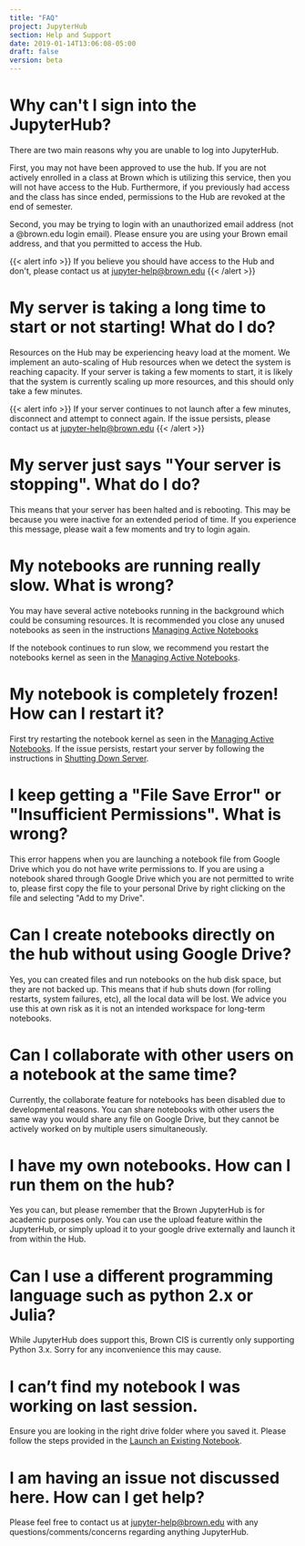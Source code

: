 ```yaml
---
title: "FAQ"
project: JupyterHub
section: Help and Support
date: 2019-01-14T13:06:08-05:00
draft: false
version: beta
---
```


# Why can't I sign into the JupyterHub?

There are two main reasons why you are unable to log into JupyterHub.

First, you may not have been approved to use the hub. If you are not actively enrolled in a class at Brown which is utilizing this service, then you will not have access to the Hub. Furthermore, if you previously had access and the class has since ended, permissions to the Hub are revoked at the end of semester.

Second, you may be trying to login with an unauthorized email address \(not a @brown.edu login email\). Please ensure you are using your Brown email address, and that you permitted to access the Hub.

{{< alert info >}}
If you believe you should have access to the Hub and don't, please contact us at jupyter-help@brown.edu
{{< /alert >}}

# My server is taking a long time to start or not starting! What do I do?

Resources on the Hub may be experiencing heavy load at the moment. We implement an auto-scaling of Hub resources when we detect the system is reaching capacity. If your server is taking a few moments to start, it is likely that the system is currently scaling up more resources, and this should only take a few minutes.

{{< alert info >}}
If your server continues to not launch after a few minutes, disconnect and attempt to connect again. If the issue persists, please contact us at jupyter-help@brown.edu
{{< /alert >}}

# My server just says "Your server is stopping". What do I do?

This means that your server has been halted and is rebooting. This may be because you were inactive for an extended period of time. If you experience this message, please wait a few moments and try to login again.

# My notebooks are running really slow. What is wrong?

You may have several active notebooks running in the background which could be consuming resources. It is recommended you close any unused notebooks as seen in the instructions [Managing Active Notebooks](../using-your-hub/managing-active-notebooks.md#shutting-down-notebooks)

If the notebook continues to run slow, we recommend you restart the notebooks kernel as seen in the [Managing Active Notebooks](../using-your-hub/managing-active-notebooks.md#restarting-notebook-kernel).

# My notebook is completely frozen! How can I restart it?

First try restarting the notebook kernel as seen in the [Managing Active Notebooks](../using-your-hub/managing-active-notebooks.md#restarting-notebook-kernel). If the issue persists, restart your server by following the instructions in [Shutting Down Server](../using-your-hub/shutting-down-server.md#shutting-down-your-server).

# I keep getting a "File Save Error" or "Insufficient Permissions". What is wrong?

This error happens when you are launching a notebook file from Google Drive which you do not have write permissions to. If you are using a notebook shared through Google Drive which you are not permitted to write to, please first copy the file to your personal Drive by right clicking on the file and selecting "Add to my Drive".

# Can I create notebooks directly on the hub without using Google Drive?

Yes, you can created files and run notebooks on the hub disk space, but they are not backed up. This means that if hub shuts down \(for rolling restarts, system failures, etc\), all the local data will be lost. We advice you use this at own risk as it is not an intended workspace for long-term notebooks.

# Can I collaborate with other users on a notebook at the same time?

Currently, the collaborate feature for notebooks has been disabled due to developmental reasons. You can share notebooks with other users the same way you would share any file on Google Drive, but they cannot be actively worked on by multiple users simultaneously.

# I have my own notebooks. How can I run them on the hub?

Yes you can, but please remember that the Brown JupyterHub is for academic purposes only. You can use the upload feature within the JupyterHub, or simply upload it to your google drive externally and launch it from within the Hub.

# Can I use a different programming language such as python 2.x or Julia?

While JupyterHub does support this, Brown CIS is currently only supporting Python 3.x. Sorry for any inconvenience this may cause.

# I can’t find my notebook I was working on last session.

Ensure you are looking in the right drive folder where you saved it. Please follow the steps provided in the [Launch an Existing Notebook](../getting-started/launch-an-existing-notebook.md#opening-an-existing-notebook).

# I am having an issue not discussed here. How can I get help?

Please feel free to contact us at jupyter-help@brown.edu with any questions/comments/concerns regarding anything JupyterHub.
